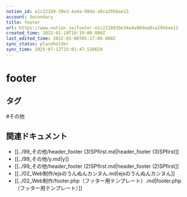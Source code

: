```yaml
---
notion_id: e1c221b9-39e3-4a4a-98de-a0ca2956ae13
account: Secondary
title: footer
url: https://www.notion.so/footer-e1c221b939e34a4a98dea0ca2956ae13
created_time: 2022-01-19T19:19:00.000Z
last_edited_time: 2022-03-06T05:17:00.000Z
sync_status: placeholder
sync_time: 2025-07-12T15:01:47.538659
---
```

# footer


## タグ

#その他 

## 関連ドキュメント

- [[../99_その他/header_footer (3)SPfirst.md|header_footer (3)SPfirst]]
- [[../99_その他/y.md|y]]
- [[../99_その他/header_footer (2)SPfirst.md|header_footer (2)SPfirst]]
- [[../02_Web制作/ejsのうんぬんカンヌん.md|ejsのうんぬんカンヌん]]
- [[../02_Web制作/footer.php（フッター用テンプレート）.md|footer.php（フッター用テンプレート）]]
